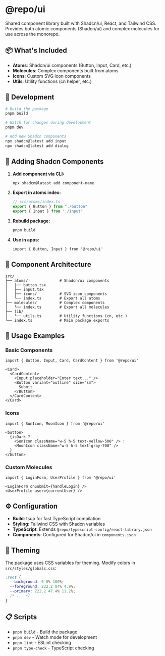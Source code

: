 # @repo/ui

Shared component library built with Shadcn/ui, React, and Tailwind CSS. Provides both atomic components (Shadcn/ui) and complex molecules for use across the monorepo.

## 📦 What's Included

- **Atoms**: Shadcn/ui components (Button, Input, Card, etc.)
- **Molecules**: Complex components built from atoms
- **Icons**: Custom SVG icon components
- **Utils**: Utility functions (cn helper, etc.)

## 🏃 Development

```bash
# Build the package
pnpm build

# Watch for changes during development
pnpm dev

# Add new Shadcn components
npx shadcn@latest add input
npx shadcn@latest add dialog
```

## 🎨 Adding Shadcn Components

1. **Add component via CLI:**
   ```bash
   npx shadcn@latest add component-name
   ```

2. **Export in atoms index:**
   ```ts
   // src/atoms/index.ts
   export { Button } from "./button"
   export { Input } from "./input"
   ```

3. **Rebuild package:**
   ```bash
   pnpm build
   ```

4. **Use in apps:**
   ```tsx
   import { Button, Input } from '@repo/ui'
   ```

## 🧩 Component Architecture

```
src/
├── atoms/              # Shadcn/ui components
│   ├── button.tsx
│   ├── input.tsx
│   ├── icons/          # SVG icon components
│   └── index.ts        # Export all atoms
├── molecules/          # Complex components
│   └── index.ts        # Export all molecules
├── lib/
│   └── utils.ts        # Utility functions (cn, etc.)
└── index.ts            # Main package exports
```

## 🎯 Usage Examples

### Basic Components
```tsx
import { Button, Input, Card, CardContent } from '@repo/ui'

<Card>
  <CardContent>
    <Input placeholder="Enter text..." />
    <Button variant="outline" size="sm">
      Submit
    </Button>
  </CardContent>
</Card>
```

### Icons
```tsx
import { SunIcon, MoonIcon } from '@repo/ui'

<button>
  {isDark ? 
    <SunIcon className="w-5 h-5 text-yellow-500" /> : 
    <MoonIcon className="w-5 h-5 text-gray-700" />
  }
</button>
```

### Custom Molecules
```tsx
import { LoginForm, UserProfile } from '@repo/ui'

<LoginForm onSubmit={handleLogin} />
<UserProfile user={currentUser} />
```

## ⚙️ Configuration

- **Build**: tsup for fast TypeScript compilation
- **Styling**: Tailwind CSS with Shadcn variables
- **TypeScript**: Extends `@repo/typescript-config/react-library.json`
- **Components**: Configured for Shadcn/ui in `components.json`

## 🎨 Theming

The package uses CSS variables for theming. Modify colors in `src/styles/globals.css`:

```css
:root {
  --background: 0 0% 100%;
  --foreground: 222.2 84% 4.9%;
  --primary: 222.2 47.4% 11.2%;
  /* ... */
}
```

## 📋 Scripts

- `pnpm build` - Build the package
- `pnpm dev` - Watch mode for development
- `pnpm lint` - ESLint checking
- `pnpm type-check` - TypeScript checking